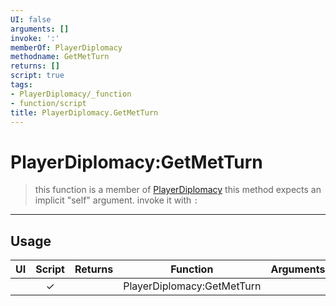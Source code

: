 ```yaml
---
UI: false
arguments: []
invoke: ':'
memberOf: PlayerDiplomacy
methodname: GetMetTurn
returns: []
script: true
tags:
- PlayerDiplomacy/_function
- function/script
title: PlayerDiplomacy.GetMetTurn
---
```

# PlayerDiplomacy:GetMetTurn
> this function is a member of [PlayerDiplomacy](civ-6/lua/PlayerDiplomacy.md)
> this method expects an implicit "self" argument. invoke it with `:`
-----
## Usage
|  UI | Script | Returns | Function | Arguments |
|:---:|:------:|-------:|:--------:|:---------|
| |✓||PlayerDiplomacy:GetMetTurn||
